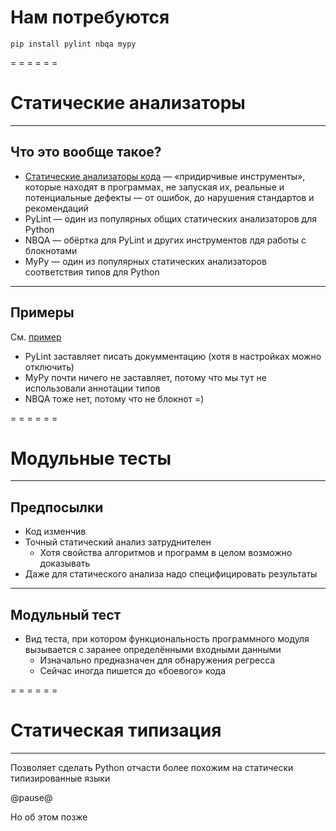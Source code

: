<!-- -*- coding: utf-8 -*- -->
<span id="slides-title" hidden>Качество и работоспособность кода</span>

# Нам потребуются

```
pip install pylint nbqa mypy
```

= = = = = =

# Статические анализаторы

- - - - - -

## Что это вообще такое?

* [Статические анализаторы кода](https://en.wikipedia.org/wiki/List_of_tools_for_static_code_analysis) — «придирчивые инструменты»,
  которые находят в программах, не запуская их, реальные и потенциальные дефекты — от ошибок, до нарушения стандартов и рекомендаций
* PyLint — один из популярных общих статических анализаторов для Python
* NBQA — обёртка для PyLint и других инструментов лдя работы с блокнотами
* MyPy — один из популярных статических анализаторов соответствия типов для Python

- - - - - - -

## Примеры

См. [пример](../examples/01.quality/rabin_karp_with_tests.py)

* PyLint заставляет писать докумментацию (хотя в настройках можно отключить)
* MyPy почти ничего не заставляет, потому что мы тут не использовали аннотации типов
* NBQA тоже нет, потому что не блокнот =)

= = = = = =

# Модульные тесты

- - - - - -

## Предпосылки

* Код изменчив
* Точный статический анализ затруднителен
  * Хотя свойства алгоритмов и программ в целом возможно доказывать
* Даже для статического анализа надо специфицировать результаты

- - - - - -

## Модульный тест

* Вид теста, при котором функциональность программного модуля вызывается с заранее определёнными входными данными
  * Изначально предназначен для обнаружения регресса
  * Сейчас иногда пишется до «боевого» кода

= = = = = =

# Статическая типизация

- - - - - -

Позволяет сделать Python отчасти более похожим на статически типизированные языки

@pause@

Но об этом позже
